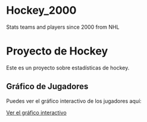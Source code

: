# Hockey_2000
Stats teams and players since 2000 from NHL

# Proyecto de Hockey

Este es un proyecto sobre estadísticas de hockey.

## Gráfico de Jugadores

Puedes ver el gráfico interactivo de los jugadores aquí:

[Ver el gráfico interactivo](https://fcolper.github.io/Hockey_2000/jugadores_mapa_filtrado_2.html)



